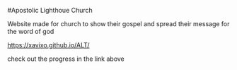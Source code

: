 #Apostolic Lighthoue Church

Website made for church to show their gospel and spread their message for 
the word of god

https://xavixo.github.io/ALT/

check out the progress in the link above
